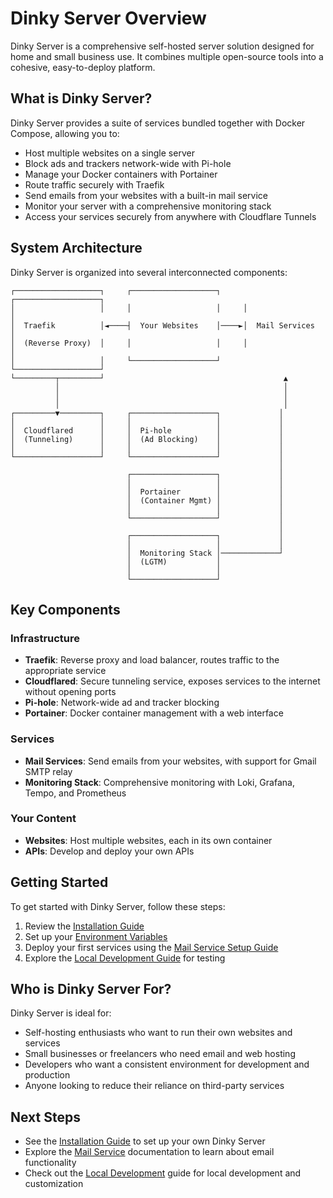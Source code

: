 # Dinky Server Overview

Dinky Server is a comprehensive self-hosted server solution designed for home and small business use. It combines multiple open-source tools into a cohesive, easy-to-deploy platform.

## What is Dinky Server?

Dinky Server provides a suite of services bundled together with Docker Compose, allowing you to:

- Host multiple websites on a single server
- Block ads and trackers network-wide with Pi-hole
- Manage your Docker containers with Portainer
- Route traffic securely with Traefik
- Send emails from your websites with a built-in mail service
- Monitor your server with a comprehensive monitoring stack
- Access your services securely from anywhere with Cloudflare Tunnels

## System Architecture

Dinky Server is organized into several interconnected components:

```
┌───────────────────┐     ┌───────────────────┐     ┌───────────────────┐
│                   │     │                   │     │                   │
│  Traefik          │◄────┤  Your Websites    │────►│  Mail Services    │
│  (Reverse Proxy)  │     │                   │     │                   │
│                   │     └───────────────────┘     └───────────────────┘
└─────────┬─────────┘                                        ▲
          │                                                  │
          │                                                  │
          │                                                  │
┌─────────▼─────────┐     ┌───────────────────┐             │
│                   │     │                   │             │
│  Cloudflared      │     │  Pi-hole          │             │
│  (Tunneling)      │     │  (Ad Blocking)    │             │
│                   │     │                   │             │
└───────────────────┘     └───────────────────┘             │
                                                            │
                          ┌───────────────────┐             │
                          │                   │             │
                          │  Portainer        │             │
                          │  (Container Mgmt) │             │
                          │                   │             │
                          └───────────────────┘             │
                                                            │
                          ┌───────────────────┐             │
                          │                   │             │
                          │  Monitoring Stack │─────────────┘
                          │  (LGTM)           │
                          │                   │
                          └───────────────────┘
```

## Key Components

### Infrastructure

- **Traefik**: Reverse proxy and load balancer, routes traffic to the appropriate service
- **Cloudflared**: Secure tunneling service, exposes services to the internet without opening ports
- **Pi-hole**: Network-wide ad and tracker blocking
- **Portainer**: Docker container management with a web interface

### Services

- **Mail Services**: Send emails from your websites, with support for Gmail SMTP relay
- **Monitoring Stack**: Comprehensive monitoring with Loki, Grafana, Tempo, and Prometheus

### Your Content

- **Websites**: Host multiple websites, each in its own container
- **APIs**: Develop and deploy your own APIs

## Getting Started

To get started with Dinky Server, follow these steps:

1. Review the [Installation Guide](Installation-Guide)
2. Set up your [Environment Variables](Environment-Variables)
3. Deploy your first services using the [Mail Service Setup Guide](Mail-Service#setup-and-configuration)
4. Explore the [Local Development Guide](Local-Development) for testing

## Who is Dinky Server For?

Dinky Server is ideal for:

- Self-hosting enthusiasts who want to run their own websites and services
- Small businesses or freelancers who need email and web hosting
- Developers who want a consistent environment for development and production
- Anyone looking to reduce their reliance on third-party services

## Next Steps

- See the [Installation Guide](Installation-Guide) to set up your own Dinky Server
- Explore the [Mail Service](Mail-Service) documentation to learn about email functionality
- Check out the [Local Development](Local-Development) guide for local development and customization 